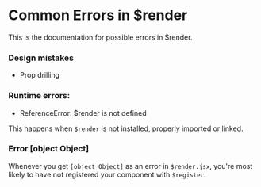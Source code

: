 # Common Errors in $render

This is the documentation for possible errors in $render.

### Design mistakes

- Prop drilling

### Runtime errors:

- ReferenceError: $render is not defined

This happens when `$render` is not installed, properly imported or linked.

### Error [object Object]

Whenever you get `[object Object]` as an error in `$render.jsx`, you're most likely to have not registered your component with `$register`.
